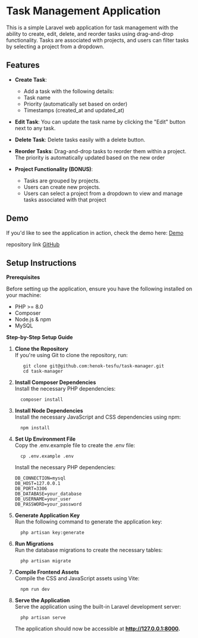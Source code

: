 # Task Management Application
This is a simple Laravel web application for task management with the ability to create, edit, delete, and reorder tasks using drag-and-drop functionality. Tasks are associated with projects, and users can filter tasks by selecting a project from a dropdown.

## Features

- **Create Task**: 
  - Add a task with the following details:
   - Task name
  - Priority (automatically set based on order)
  - Timestamps (created_at and updated_at)
- **Edit Task**: You can update the task name by clicking the "Edit" button next to any task.

- **Delete Task**: Delete tasks easily with a delete button.

- **Reorder Tasks**: Drag-and-drop tasks to reorder them within a project. The priority is automatically updated based on the new order

- **Project Functionality (BONUS)**:
  - Tasks are grouped by projects.
  - Users can create new projects.
  - Users can select a project from a dropdown to view and manage tasks associated with that project

## Demo
If you'd like to see the application in action, check the demo here: <a href="https://task.henoktesfu.me/"> Demo </a>

repository link <a href="https://github.com/henok-tesfu/task-manager"> GitHub </a>
## Setup Instructions
**Prerequisites**

Before setting up the application, ensure you have the following installed on your machine:

- PHP >= 8.0
- Composer
- Node.js & npm
- MySQL

**Step-by-Step Setup Guide**
<ol>
  <li> <strong> Clone the Repository </strong> </li>
      If you're using Git to clone the repository, run:

       git clone git@github.com:henok-tesfu/task-manager.git
       cd task-manager
  <li> <strong> Install Composer Dependencies </strong> </li>
      Install the necessary PHP dependencies:

      composer install
<li> <strong> Install Node Dependencies </strong> </li>
      Install the necessary JavaScript and CSS dependencies using npm:

      npm install
<li> <strong> Set Up Environment File </strong> </li>
      Copy the .env.example file to create the .env file:

      cp .env.example .env

  Install the necessary PHP dependencies:

    DB_CONNECTION=mysql
    DB_HOST=127.0.0.1
    DB_PORT=3306
    DB_DATABASE=your_database
    DB_USERNAME=your_user
    DB_PASSWORD=your_password
<li> <strong> Generate Application Key </strong> </li>
      Run the following command to generate the application key:

      php artisan key:generate
<li> <strong> Run Migrations </strong> </li>
      Run the database migrations to create the necessary tables:

      php artisan migrate
<li> <strong> Compile Frontend Assets </strong> </li>
      Compile the CSS and JavaScript assets using Vite:

      npm run dev
<li> <strong> Serve the Application </strong> </li>
      Serve the application using the built-in Laravel development server:

      php artisan serve

  The application should now be accessible at **http://127.0.0.1:8000.**
</ol>

